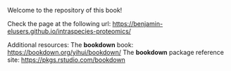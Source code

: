 Welcome to the repository of this book!

Check the page at the following url:
https://benjamin-elusers.github.io/intraspecies-proteomics/

Additional resources:
The **bookdown** book: https://bookdown.org/yihui/bookdown/
The **bookdown** package reference site: https://pkgs.rstudio.com/bookdown
